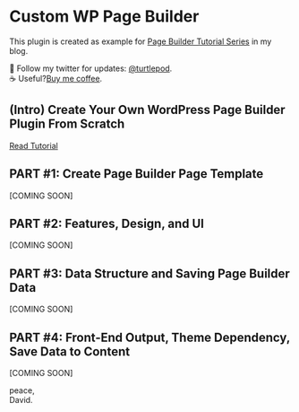 # Custom WP Page Builder

This plugin is created as example for [Page Builder Tutorial Series](https://shellcreeper.com/series/page-builder-tuts/) in my blog. 

 :turtle: Follow my twitter for updates: [@turtlepod](https://twitter.com/turtlepod).</br>  :coffee: Useful?[Buy me coffee](https://www.paypal.com/cgi-bin/webscr?cmd=_s-xclick&hosted_button_id=TT23LVNKA3AU2).

## (Intro) Create Your Own WordPress Page Builder Plugin From Scratch

[Read Tutorial](http://shellcreeper.com/wp-page-builder-plugin-from-scratch/)

## PART #1: Create Page Builder Page Template
[COMING SOON]

## PART #2: Features, Design, and UI
[COMING SOON]

## PART #3: Data Structure and Saving Page Builder Data
[COMING SOON]

## PART #4: Front-End Output, Theme Dependency, Save Data to Content
[COMING SOON]

peace,</br>
David.